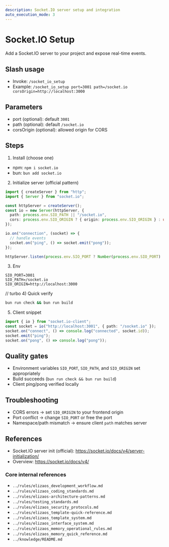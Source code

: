 ```yaml
---
description: Socket.IO server setup and integration
auto_execution_mode: 3
---
```


# Socket.IO Setup

Add a Socket.IO server to your project and expose real-time events.

## Slash usage
- Invoke: `/socket_io_setup`
- Example: `/socket_io_setup port=3001 path=/socket.io corsOrigin=http://localhost:3000`

## Parameters
- port (optional): default `3001`
- path (optional): default `/socket.io`
- corsOrigin (optional): allowed origin for CORS

## Steps
1) Install (choose one)
- npm: `npm i socket.io`
- bun: `bun add socket.io`

2) Initialize server (official pattern)
```ts
import { createServer } from "http";
import { Server } from "socket.io";

const httpServer = createServer();
const io = new Server(httpServer, {
  path: process.env.SIO_PATH || "/socket.io",
  cors: process.env.SIO_ORIGIN ? { origin: process.env.SIO_ORIGIN } : undefined,
});

io.on("connection", (socket) => {
  // handle events
  socket.on("ping", () => socket.emit("pong"));
});

httpServer.listen(process.env.SIO_PORT ? Number(process.env.SIO_PORT) : 3001);
```

3) Env
```
SIO_PORT=3001
SIO_PATH=/socket.io
SIO_ORIGIN=http://localhost:3000
```

// turbo
4) Quick verify
```bash
bun run check && bun run build
```

5) Client snippet
```ts
import { io } from "socket.io-client";
const socket = io("http://localhost:3001", { path: "/socket.io" });
socket.on("connect", () => console.log("connected", socket.id));
socket.emit("ping");
socket.on("pong", () => console.log("pong"));
```

## Quality gates
- Environment variables `SIO_PORT`, `SIO_PATH`, and `SIO_ORIGIN` set appropriately
- Build succeeds (`bun run check && bun run build`)
- Client ping/pong verified locally

## Troubleshooting
- CORS errors → set `SIO_ORIGIN` to your frontend origin
- Port conflict → change `SIO_PORT` or free the port
- Namespace/path mismatch → ensure client `path` matches server

## References
- Socket.IO server init (official): https://socket.io/docs/v4/server-initialization/
- Overview: https://socket.io/docs/v4/

### Core internal references
- `../rules/elizaos_development_workflow.md`
- `../rules/elizaos_coding_standards.md`
- `../rules/elizaos-architecture-patterns.md`
- `../rules/testing_standards.md`
- `../rules/elizaos_security_protocols.md`
- `../rules/elizaos_template-quick-reference.md`
- `../rules/elizaos_template_system.md`
- `../rules/elizaos_interface_system.md`
- `../rules/elizaos_memory_operational_rules.md`
- `../rules/elizaos_memory_quick_reference.md`
- `../knowledge/README.md`
